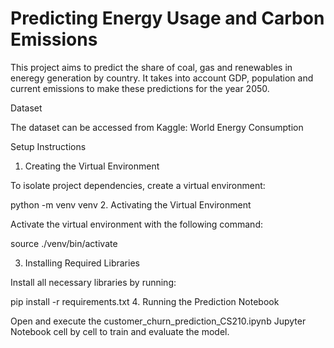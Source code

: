 # Predicting Energy Usage and Carbon Emissions

This project aims to predict the share of coal, gas and renewables in eneregy generation by country. It takes into account GDP, population and current emissions to make these predictions for the year 2050. 

Dataset

The dataset can be accessed from Kaggle: World Energy Consumption

Setup Instructions

1. Creating the Virtual Environment

To isolate project dependencies, create a virtual environment:

python -m venv venv
2. Activating the Virtual Environment

Activate the virtual environment with the following command:

source ./venv/bin/activate

3. Installing Required Libraries

Install all necessary libraries by running:

pip install -r requirements.txt
4. Running the Prediction Notebook

Open and execute the customer_churn_prediction_CS210.ipynb Jupyter Notebook cell by cell to train and evaluate the model.

